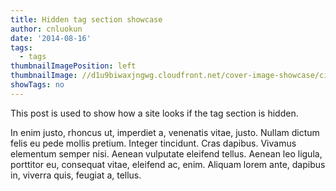 ```yaml
---
title: Hidden tag section showcase
author: cnluokun
date: '2014-08-16'
tags:
  - tags
thumbnailImagePosition: left
thumbnailImage: //d1u9biwaxjngwg.cloudfront.net/cover-image-showcase/city-750.jpg
showTags: no
---
```


This post is used to show how a site looks if the tag section is hidden.
<!--more-->

In enim justo, rhoncus ut, imperdiet a, venenatis vitae, justo. Nullam dictum felis eu pede mollis pretium. Integer tincidunt. Cras dapibus. Vivamus elementum semper nisi. Aenean vulputate eleifend tellus. Aenean leo ligula, porttitor eu, consequat vitae, eleifend ac, enim. Aliquam lorem ante, dapibus in, viverra quis, feugiat a, tellus.
